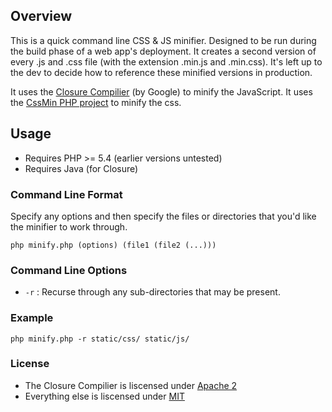 ## Overview
This is a quick command line CSS & JS minifier. Designed to be run during the build phase of a web app's deployment. It creates a second version of every .js and .css file (with the extension .min.js and .min.css). It's left up to the dev to decide how to reference these minified versions in production.

It uses the [Closure Compilier](https://developers.google.com/closure/compiler/) (by Google) to minify the JavaScript. It uses the [CssMin PHP project](https://code.google.com/p/cssmin/) to minify the css.

## Usage
- Requires PHP >= 5.4 (earlier versions untested)
- Requires Java (for Closure)

### Command Line Format
Specify any options and then specify the files or directories that you'd like the minifier to work through.

`php minify.php (options) (file1 (file2 (...)))`

### Command Line Options
- `-r` : Recurse through any sub-directories that may be present.

### Example
`php minify.php -r static/css/ static/js/`

### License

- The Closure Compilier is liscensed under [Apache 2](http://www.apache.org/licenses/LICENSE-2.0)
- Everything else is liscensed under [MIT](http://opensource.org/licenses/MIT)
